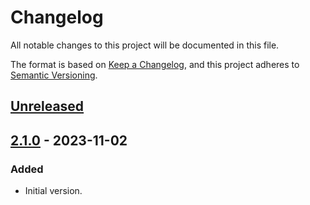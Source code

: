 # Changelog

All notable changes to this project will be documented in this file.

The format is based on [Keep a Changelog](https://keepachangelog.com/en/1.0.0/),
and this project adheres to [Semantic Versioning](https://semver.org/spec/v2.0.0.html).

## [Unreleased]

## [2.1.0] - 2023-11-02

### Added

- Initial version.

[unreleased]: https://github.com/Compositionality/compositionality-latex-template/compare/v2.1.0...HEAD

<!-- [3.0.0]: https://github.com/Compositionality/compositionality-latex-template/compare/v2.0.0...v3.0.0 -->

[2.1.0]: https://github.com/Compositionality/compositionality-latex-template/releases/tag/v2.1.0
